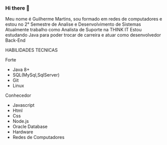 ### Hi there 👋

Meu nome é Guilherme Martins, sou formado em redes de computadores e estou no 2° Semestre de Analise e Desenvolvimento de Sistemas
Atualmente trabalho como Analista de Suporte na THINK IT
Estou estudando Java para poder trocar de carreira e atuar como desenvolvedor Back-End

HABILIDADES TECNICAS

Forte
* Java 8+ 
* SQL(MySql,SqlServer)
* Git
* Linux

Conhecedor
* Javascript
* Html
* Css
* Node.js
* Oracle Database
* Hardware
* Redes de Computadores
